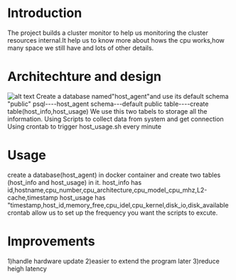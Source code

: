 # Introduction
The project builds a cluster monitor to help us monitoring the cluster resources internal.It help us to know more about hows the cpu works,how many space we still have and lots of other details.


# Architechture and design
![alt text](/Users/keshang_xpk/desktop/project-architecture.png "Cluster diagram ")
Create a database named"host_agent"and use its default schema "public"
psql----host_agent
schema---default public
table----create table(host_info,host_usage)
We use this two tabels to storage all the information.
Using Scripts to collect data from system and get connection
Using crontab  to trigger host_usage.sh every minute

# Usage
create a database(host_agent) in docker container and create two tables (host_info and host_usage) in it.
host_info has id,hostname,cpu_number,cpu_architecture,cpu_model_cpu_mhz,L2-cache,timestamp
host_usage has "timestamp,host_id,memory_free,cpu_idel,cpu_kernel,disk_io,disk_available
crontab allow us to set up the frequency you want the scripts to excute.

# Improvements
1)handle hardware update
2)easier to extend the program later
3)reduce heigh latency
